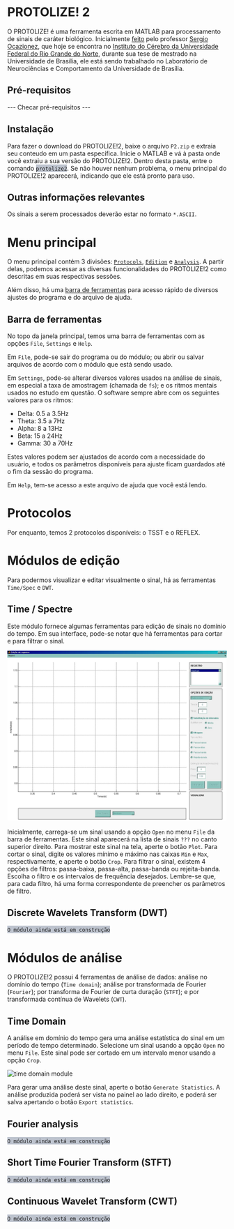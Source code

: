# PROTOLIZE! 2

O PROTOLIZE! é uma ferramenta escrita em MATLAB para processamento de sinais de caráter biológico. Inicialmente [feito](http://repositorio.unb.br/bitstream/10482/4213/1/2009_SergioAndresCondeOcazionez.pdf) pelo professor [Sergio Ocazionez](http://buscatextual.cnpq.br/buscatextual/visualizacv.do?id=K4245801A8), que hoje se encontra no [Instituto do Cérebro da Universidade Federal do Rio Grande do Norte](http://www.neuro.ufrn.br/incerebro/), durante sua tese de mestrado na Universidade de Brasília, ele está sendo trabalhado no Laboratório de Neurociências e Comportamento da Universidade de Brasília.

Pré-requisitos
--------------

--- Checar pré-requisitos ---

Instalação
----------

Para fazer o download do PROTOLIZE!2, baixe o arquivo `P2.zip` e extraia seu conteudo em um pasta específica. Inicie o MATLAB e vá à pasta onde você extraiu a sua versão do PROTOLIZE!2. Dentro desta pasta, entre o comando <span style="background-color: #BDC3CE">`protolize2`</span>. Se não houver nenhum problema, o menu principal do PROTOLIZE!2 aparecerá, indicando que ele está pronto para uso. 

Outras informações relevantes
-----------------------------

Os sinais a serem processados deverão estar no formato `*.ASCII`.

Menu principal
==============

O menu principal contém 3 divisões: [`Protocols`](#protocols), [`Edition`](#edition) e [`Analysis`](#analysis). A partir delas, podemos acessar as diversas funcionalidades do PROTOLIZE!2 como descritas em suas respectivas sessões. 

Além disso, há uma [barra de ferramentas](#toolbar) para acesso rápido de diversos ajustes do programa e do arquivo de ajuda.

<a name="toolbar"></a>

Barra de ferramentas
--------------------

No topo da janela principal, temos uma barra de ferramentas com as opções `File`, `Settings` e `Help`. 

Em `File`, pode-se sair do programa ou do módulo; ou abrir ou salvar arquivos de acordo com o módulo que está sendo usado.

Em `Settings`, pode-se alterar diversos valores usados na análise de sinais, em especial a taxa de amostragem (chamada de `fs`); e os ritmos mentais usados no estudo em questão. O software sempre abre com os seguintes valores para os ritmos:

+ Delta: 0.5 a 3.5Hz
+ Theta: 3.5 a 7Hz
+ Alpha: 8 a 13Hz
+ Beta: 15 a 24Hz
+ Gamma: 30 a 70Hz

Estes valores podem ser ajustados de acordo com a necessidade do usuário, e todos os parâmetros disponíveis para ajuste ficam guardados até o fim da sessão do programa.

Em `Help`, tem-se acesso a este arquivo de ajuda que você está lendo.


<a name="protocols"></a>

Protocolos
==========

Por enquanto, temos 2 protocolos disponíveis: o TSST e o REFLEX.

<a name="edition"/>

Módulos de edição
=================

Para podermos visualizar e editar visualmente o sinal, há as ferramentas `Time/Spec` e `DWT`.

Time / Spectre
--------------

Este módulo fornece algumas ferramentas para edição de sinais no domínio do tempo. Em sua interface, pode-se notar que há ferramentas para cortar e para filtrar o sinal.

![time/spec module](timespec.jpg "'Time/Spec' Module")

Inicialmente, carrega-se um sinal usando a opção `Open` no menu `File` da barra de ferramentas. Este sinal aparecerá na lista de sinais `???` no canto superior direito. Para mostrar este sinal na tela, aperte o botão `Plot`. Para cortar o sinal, digite os valores mínimo e máximo nas caixas `Min` e `Max`, respectivamente, e aperte o botão `Crop`. Para filtrar o sinal, existem 4 opções de filtros: passa-baixa, passa-alta, passa-banda ou rejeita-banda. Escolha o filtro e os intervalos de frequência desejados. Lembre-se que, para cada filtro, há uma forma correspondente de preencher os parâmetros de filtro.

Discrete Wavelets Transform (DWT)
---------------------------------

<span style="background-color: #BDC3CE">`O módulo ainda está em construção`</span>

<a name="analysis"></a>

Módulos de análise
==================

O PROTOLIZE!2 possui 4 ferramentas de análise de dados: análise no domínio do tempo (`Time domain`); análise por transformada de Fourier (`Fourier`); por transforma de Fourier de curta duração (`STFT`); e por transformada contínua de Wavelets (`CWT`).

Time Domain
-----------

A análise em domínio do tempo gera uma análise estatística do sinal em um período de tempo determinado. Selecione um sinal usando a opção `Open` no menu `File`. Este sinal pode ser cortado em um intervalo menor usando a opção `Crop`. 

![time domain module](timedomain.jpg "'Time domain' Module")

Para gerar uma análise deste sinal, aperte o botão `Generate Statistics`. A análise produzida poderá ser vista no painel ao lado direito, e poderá ser salva apertando o botão `Export statistics`. 

Fourier analysis
----------------

<span style="background-color: #BDC3CE">`O módulo ainda está em construção`</span>

Short Time Fourier Transform (STFT)
-----------------------------------

<span style="background-color: #BDC3CE">`O módulo ainda está em construção`</span>

Continuous Wavelet Transform (CWT)
----------------------------------

<span style="background-color: #BDC3CE">`O módulo ainda está em construção`</span>